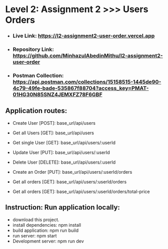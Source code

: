 # Level 2: Assignment 2 >>> Users Orders

- ### Live Link: https://l2-assignment2-user-order.vercel.app

- ### Repository Link: https://github.com/MinhazulAbedinMithu/l2-assignment2-user-order

- ### Postman Collection: https://api.postman.com/collections/15158515-1445de90-4c79-49fe-bade-535867f88704?access_key=PMAT-01HG30N85SNZ4JEMXFZ78F6GBF

## Application routes:

- Create User [POST]: base_url/api/users
- Get all Users [GET]: base_url/api/users
- Get single User [GET]: base_url/api/users/:userId
- Update User [PUT]: base_url/api/users/:userId
- Delete User [DELETE]: base_url/api/users/:userId

- Create an Order [PUT]: base_url/api/users/:userId/orders
- Get all orders [GET]: base_url/api/users/:userId/orders
- Get all orders [GET]: base_url/api/users/:userId/orders/total-price

## Instruction: Run application locally:

- download this project.
- install dependencies: npm install
- build application: npm run build
- run server: npm start
- Development server: npm run dev
